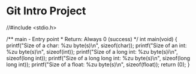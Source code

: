 # Git Intro Project

//#include <stdio.h>

/**
  main - Entry point
 *
  Return: Always 0 (success)
 */
int main(void)
{
        printf("Size of a char: %zu byte(s)\n", sizeof(char));
        printf("Size of an int: %zu byte(s)\n", sizeof(int));
        printf("Size of a long int: %zu byte(s)i\n", sizeof(long int));
        printf("Size of a long long int: %zu byte(s)\n", sizeof(long long int));
        printf("Size of a float: %zu byte(s)\n", sizeof(float));
        return (0);
}

